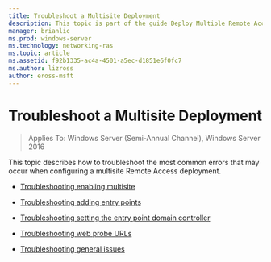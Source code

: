 ```yaml
---
title: Troubleshoot a Multisite Deployment
description: This topic is part of the guide Deploy Multiple Remote Access Servers in a Multisite Deployment in Windows Server 2016.
manager: brianlic
ms.prod: windows-server
ms.technology: networking-ras
ms.topic: article
ms.assetid: f92b1335-ac4a-4501-a5ec-d1851e6f0fc7
ms.author: lizross
author: eross-msft
---
```

# Troubleshoot a Multisite Deployment

>Applies To: Windows Server (Semi-Annual Channel), Windows Server 2016

This topic describes how to troubleshoot the most common errors that may occur when configuring a multisite Remote Access deployment.   
  
-   [Troubleshooting enabling multisite](Troubleshooting-Enabling-Multisite.md)  
  
-   [Troubleshooting adding entry points](Troubleshooting-Adding-Entry-Points.md)  
  
-   [Troubleshooting setting the entry point domain controller](Troubleshooting-Setting-the-Entry-Point-Domain-Controller.md)  
  
-   [Troubleshooting web probe URLs](Troubleshooting-Web-Probe-URLs.md)  
  
-   [Troubleshooting general issues](Troubleshooting-General-Issues.md)  
  


